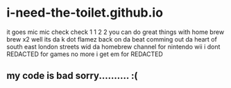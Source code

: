 # i-need-the-toilet.github.io
it goes mic mic check check 1 1 2 2 you can do great things with home brew brew x2
well its da k dot flamez
back on da beat
comming out da heart of south east london streets
wid da homebrew channel for nintendo wii
i dont REDACTED for games no more i get em for REDACTED


## my code is bad sorry.......... :(
